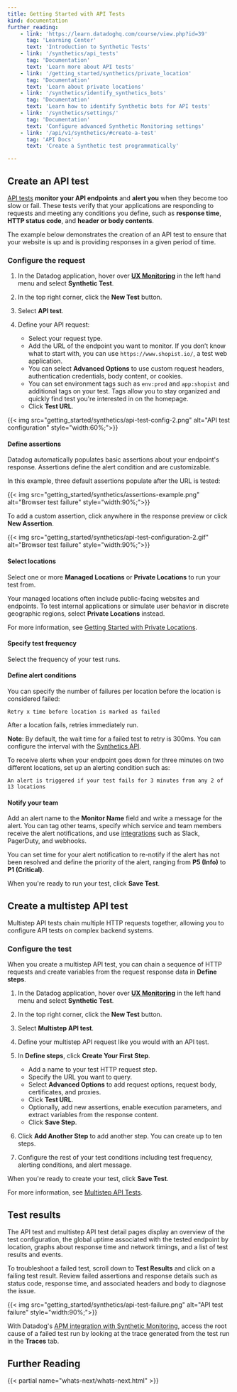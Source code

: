 ```yaml
---
title: Getting Started with API Tests
kind: documentation
further_reading:
    - link: 'https://learn.datadoghq.com/course/view.php?id=39'
      tag: 'Learning Center'
      text: 'Introduction to Synthetic Tests'
    - link: '/synthetics/api_tests'
      tag: 'Documentation'
      text: 'Learn more about API tests'
    - link: '/getting_started/synthetics/private_location'
      tag: 'Documentation'
      text: 'Learn about private locations'
    - link: '/synthetics/identify_synthetics_bots'
      tag: 'Documentation'
      text: 'Learn how to identify Synthetic bots for API tests'
    - link: '/synthetics/settings/'
      tag: 'Documentation'
      text: 'Configure advanced Synthetic Monitoring settings'
    - link: '/api/v1/synthetics/#create-a-test'
      tag: 'API Docs'
      text: 'Create a Synthetic test programmatically'

---
```


## Create an API test

[API tests][1] **monitor your API endpoints** and **alert you** when they become too slow or fail. These tests verify that your applications are responding to requests and meeting any conditions you define, such as **response time**, **HTTP status code**, and **header or body contents**.

The example below demonstrates the creation of an API test to ensure that your website is up and is providing responses in a given period of time.

### Configure the request

1. In the Datadog application, hover over **[UX Monitoring][2]** in the left hand menu and select **Synthetic Test**.
2. In the top right corner, click the **New Test** button.
3. Select **API test**.
4. Define your API request:

    - Select your request type.
    - Add the URL of the endpoint you want to monitor. If you don’t know what to start with, you can use `https://www.shopist.io/`, a test web application.
    - You can select **Advanced Options** to use custom request headers, authentication credentials, body content, or cookies.
    - You can set environment tags such as `env:prod` and `app:shopist` and additional tags on your test. Tags allow you to stay organized and quickly find test you're interested in on the homepage.
    - Click **Test URL**.

{{< img src="getting_started/synthetics/api-test-config-2.png" alt="API test configuration"  style="width:60%;">}}

#### Define assertions

Datadog automatically populates basic assertions about your endpoint's response. Assertions define the alert condition and are customizable. 

In this example, three default assertions populate after the URL is tested:

{{< img src="getting_started/synthetics/assertions-example.png" alt="Browser test failure"  style="width:90%;">}}

To add a custom assertion, click anywhere in the response preview or click **New Assertion**.

{{< img src="getting_started/synthetics/api-test-configuration-2.gif" alt="Browser test failure"  style="width:90%;">}}

#### Select locations 

Select one or more **Managed Locations** or **Private Locations** to run your test from.

Your managed locations often include public-facing websites and endpoints. To test internal applications or simulate user behavior in discrete geographic regions, select **Private Locations** instead.

For more information, see [Getting Started with Private Locations][3].

#### Specify test frequency

Select the frequency of your test runs.

#### Define alert conditions

You can specify the number of failures per location before the location is considered failed:

```text
Retry x time before location is marked as failed
```

After a location fails, retries immediately run.

**Note**: By default, the wait time for a failed test to retry is 300ms. You can configure the interval with the [Synthetics API][4].

To receive alerts when your endpoint goes down for three minutes on two different locations, set up an alerting condition such as:

```text
An alert is triggered if your test fails for 3 minutes from any 2 of 13 locations
```

#### Notify your team

Add an alert name to the **Monitor Name** field and write a message for the alert. You can tag other teams, specify which service and team members receive the alert notifications, and use [integrations][5] such as Slack, PagerDuty, and webhooks.

You can set time for your alert notification to re-notify if the alert has not been resolved and define the priority of the alert, ranging from **P5 (Info)** to **P1 (Critical)**.

When you're ready to run your test, click **Save Test**. 

## Create a multistep API test

Multistep API tests chain multiple HTTP requests together, allowing you to configure API tests on complex backend systems. 

### Configure the test

When you create a multistep API test, you can chain a sequence of HTTP requests and create variables from the request response data in **Define steps**. 

1. In the Datadog application, hover over **[UX Monitoring][2]** in the left hand menu and select **Synthetic Test**.
2. In the top right corner, click the **New Test** button.
3. Select **Multistep API test**.
4. Define your multistep API request like you would with an API test.
5. In **Define steps**, click **Create Your First Step**. 

    - Add a name to your test HTTP request step.
    - Specify the URL you want to query. 
    -  Select **Advanced Options** to add request options, request body, certificates, and proxies.
    - Click **Test URL**. 
    - Optionally, add new assertions, enable execution parameters, and extract variables from the response content.
    - Click **Save Step**.

6. Click **Add Another Step** to add another step. You can create up to ten steps. 
7. Configure the rest of your test conditions including test frequency, alerting conditions, and alert message.

When you're ready to create your test, click **Save Test**. 

For more information, see [Multistep API Tests][6].

## Test results

The API test and multistep API test detail pages display an overview of the test configuration, the global uptime associated with the tested endpoint by location, graphs about response time and network timings, and a list of test results and events.

To troubleshoot a failed test, scroll down to **Test Results** and click on a failing test result. Review failed assertions and response details such as status code, response time, and associated headers and body to diagnose the issue.

{{< img src="getting_started/synthetics/api-test-failure.png" alt="API test failure"  style="width:90%;">}}

With Datadog's [APM integration with Synthetic Monitoring][5], access the root cause of a failed test run by looking at the trace generated from the test run in the **Traces** tab.

## Further Reading

{{< partial name="whats-next/whats-next.html" >}}

[1]: /synthetics/api_tests/
[2]: https://app.datadoghq.com/synthetics/list
[3]: /api/v1/synthetics/#create-or-clone-a-test
[4]: /integrations/
[5]: /synthetics/apm/
[6]: /synthetics/multistep
